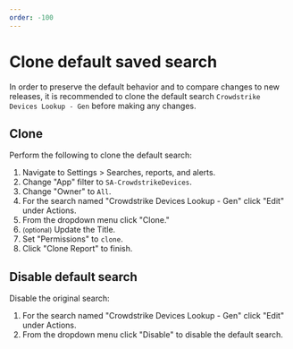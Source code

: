```yaml
---
order: -100
---
```


# Clone default saved search

In order to preserve the default behavior and to compare changes to new releases, it is recommended to clone the default search `Crowdstrike Devices Lookup - Gen` before making any changes.

## Clone

Perform the following to clone the default search:

1. Navigate to Settings > Searches, reports, and alerts.
1. Change "App" filter to `SA-CrowdstrikeDevices`.
1. Change "Owner" to `All`.
1. For the search named "Crowdstrike Devices Lookup - Gen" click "Edit" under Actions.
1. From the dropdown menu click "Clone."
1. <small>(optional)</small> Update the Title.
1. Set "Permissions" to `clone`.
1. Click "Clone Report" to finish.

## Disable default search

Disable the original search:

1. For the search named "Crowdstrike Devices Lookup - Gen" click "Edit" under Actions.
1. From the dropdown menu click "Disable" to disable the default search.
